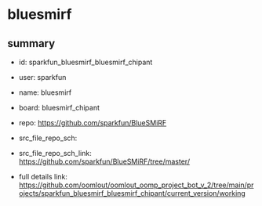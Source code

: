 # bluesmirf
 
## summary 
* id: sparkfun_bluesmirf_bluesmirf_chipant
* user: sparkfun
* name: bluesmirf
* board: bluesmirf_chipant
* repo: https://github.com/sparkfun/BlueSMiRF



* src_file_repo_sch: 
* src_file_repo_sch_link: https://github.com/sparkfun/BlueSMiRF/tree/master/
* full details link: https://github.com/oomlout/oomlout_oomp_project_bot_v_2/tree/main/projects/sparkfun_bluesmirf_bluesmirf_chipant/current_version/working  







